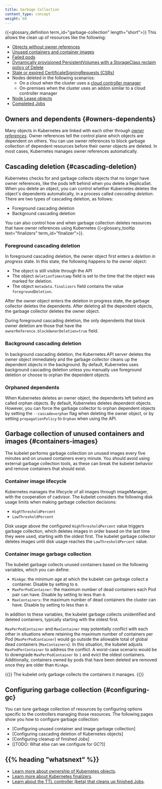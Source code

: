 ```yaml
---
title: Garbage Collection
content_type: concept
weight: 60
---
```


<!-- overview -->
{{<glossary_definition term_id="garbage-collection" length="short">}} This
allows the clean up of resources like the following:

  * [Objects without owner references](#owners-dependents)
  * [Unused containers and container images](#containers-images)
  * [Failed pods](/docs/concepts/workloads/pods/pod-lifecycle/#pod-garbage-collection)
  * [Dynamically provisioned PersistentVolumes with a StorageClass reclaim policy of Delete](/docs/concepts/storage/persistent-volumes/#delete)
  * [Stale or expired CertificateSigningRequests (CSRs)](/reference/access-authn-authz/certificate-signing-requests/#request-signing-process)
  * Nodes deleted in the following scenarios:
    * On a cloud when the cluster uses a [cloud controller manager](/docs/concepts/architecture/cloud-controller/)
    * On-premises when the cluster uses an addon similar to a cloud controller
      manager
  * [Node Lease objects](/docs/concepts/architecture/nodes/#heartbeats)
  * [Completed Jobs](/docs/concepts/workloads/controllers/ttlafterfinished/)

## Owners and dependents {#owners-dependents}

Many objects in Kubernetes are linked with each other through [*owner references*](/docs/concepts/overview/working-with-objects/owners-dependents/). 
Owner references tell the control plane which objects are dependent on others.
You can use owner references to block garbage collection of dependent resources
before their owner objects are deleted. In most cases, Kubernetes manages owner
references automatically.

## Cascading deletion {#cascading-deletion}

Kubernetes checks for and garbage collects objects that no longer have owner
references, like the pods left behind when you delete a ReplicaSet. When you
delete an object, you can control whether Kubernetes deletes the object's
dependents automatically, in a process called *cascading deletion*. There are
two types of cascading deletion, as follows: 

  * Foreground cascading deletion
  * Background cascading deletion

You can also control how and when garbage collection deletes resources that have
owner references using Kubernetes {{<glossary_tooltip text="finalizers" term_id="finalizer">}}. 

### Foreground cascading deletion

In foreground cascading deletion, the owner object first enters a *deletion in
progress* state. In this state, the following happens to the owner object:

  * The object is still visible through the API
  * The object `deletionTimestamp` field is set to the time that the object was marked for deletion.
  * The object `metadata.finalizers` field contains the value
    `foregroundDeletion`.

After the owner object enters the deletion in progress state, the garbage
collector deletes the dependents. After deleting all the dependent objects, the
garbage collector deletes the owner object. 

During foreground cascading deletion, the only dependents that block owner
deletion are those that have the `ownerReference.blockOwnerDeletion=true` field.

### Background cascading deletion

In background cascading deletion, the Kubernetes API server deletes the owner
object immediately and the garbage collector cleans up the dependent objects in
the background. By default, Kubernetes uses background cascading deletion unless
you manually use foreground deletion or choose to orphan the dependent objects.

### Orphaned dependents

When Kubernetes deletes an owner object, the dependents left behind are called
orphan objects. By default, Kubernetes deletes dependent objects. However, you
can force the garbage collector to orphan dependent objects by setting the
`--cascade=orphan` flag when deleting the owner object, or by setting
`propagationPolicy` to `Orphan` when using the API. 

## Garbage collection of unused containers and images {#containers-images}

The kubelet performs garbage collection on unused images every five minutes and
on unused containers every minute. You should avoid using external garbage
collection tools, as these can break the kubelet behavior and remove containers
that should exist. 

### Container image lifecycle

Kubernetes manages the lifecycle of all images through imageManager, with the
cooperation of cadvisor. The kubelet considers the following disk
usage limits when making garbage collection decisions:

  * `HighThresholdPercent`
  * `LowThresholdPercent`

Disk usage above the configured `HighThresholdPercent` value triggers garbage
collection, which deletes images in order based on the last time they were used,
starting with the oldest first. The kubelet garbage collector deletes images
until disk usage reaches the `LowThresholdPercent` value.

### Container image garbage collection

The kubelet garbage collects unused containers based on the following variables,
which you can define: 

  * `MinAge`: the minimum age at which the kubelet can garbage collect a
    container. Disable by setting to `0`.
  * `MaxPerPodContainer`: the maximum number of dead containers each Pod pair
    can have. Disable by setting to less than `0`.
  * `MaxContainers`: the maximum number of dead containers the cluster can have.
    Disable by setting to less than `0`. 

In addition to these variables, the kubelet garbage collects unidentified and
deleted containers, typically starting with the oldest first. 

`MaxPerPodContainer` and `MaxContainer` may potentially conflict with each other
in situations where retaining the maximum number of containers per Pod
(`MaxPerPodContainer`) would go outside the allowable total of global dead
containers (`MaxContainers`). In this situation, the kubelet adjusts
`MaxPodPerContainer` to address the conflict. A worst-case scenario would be to
downgrade `MaxPerPodContainer` to `1` and evict the oldest containers.
Additionally, containers owned by pods that have been deleted are removed once
they are older than `MinAge`.

{{<note>}}
The kubelet only garbage collects the containers it manages.
{{</note>}}

## Configuring garbage collection {#configuring-gc}

You can tune garbage collection of resources by configuring options specific to
the controllers managing those resources. The following pages show you how to
configure garbage collection:

  * [Configuring unused container and image garbage collection]
  * [Configuring cascading deletion of Kubernetes objects]
  * [Configuring cleanup of finished Jobs]
  * [[TODO: What else can we configure for GC?]]

## {{% heading "whatsnext" %}}

* [Learn more about ownership of Kubernetes objects](/docs/concepts/overview/working-with-objects/owners-dependents/).
* [Learn more about Kubernetes finalizers](/docs/concepts/overview/working-with-objects/finalizers/).
* [Learn about the TTL controller (beta) that cleans up finished Jobs](/docs/concepts/workloads/controllers/ttlafterfinished/).